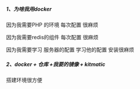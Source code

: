 ##### 1、为啥我用docker

因为我需要PHP 的环境 每次配置 很麻烦

因为我需要redis的组件 每次配置 很麻烦

因为我需要学习 服务器的配置 学习他的配置 安装很麻烦



##### 2、docker + 仓库 +我要的镜像 + kitmatic 

搭建环境很方便

